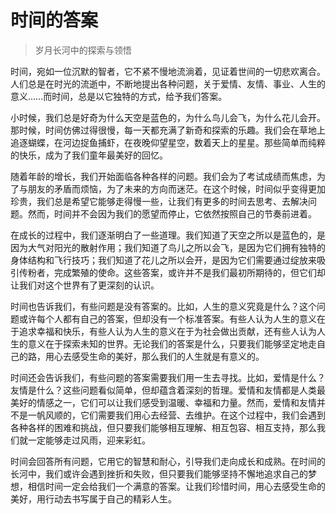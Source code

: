 # 时间的答案
> 岁月长河中的探索与领悟

时间，宛如一位沉默的智者，它不紧不慢地流淌着，见证着世间的一切悲欢离合。人们总是在时光的流逝中，不断地提出各种问题，关于爱情、友情、事业、人生的意义……而时间，总是以它独特的方式，给予我们答案。

小时候，我们总是好奇为什么天空是蓝色的，为什么鸟儿会飞，为什么花儿会开。那时候，时间仿佛过得很慢，每一天都充满了新奇和探索的乐趣。我们会在草地上追逐蝴蝶，在河边捉鱼捕虾，在夜晚仰望星空，数着天上的星星。那些简单而纯粹的快乐，成为了我们童年最美好的回忆。

随着年龄的增长，我们开始面临各种各样的问题。我们会为了考试成绩而焦虑，为了与朋友的矛盾而烦恼，为了未来的方向而迷茫。在这个时候，时间似乎变得更加珍贵，我们总是希望它能够走得慢一些，让我们有更多的时间去思考、去解决问题。然而，时间并不会因为我们的愿望而停止，它依然按照自己的节奏前进着。

在成长的过程中，我们逐渐明白了一些道理。我们知道了天空之所以是蓝色的，是因为大气对阳光的散射作用；我们知道了鸟儿之所以会飞，是因为它们拥有独特的身体结构和飞行技巧；我们知道了花儿之所以会开，是因为它们需要通过绽放来吸引传粉者，完成繁殖的使命。这些答案，或许并不是我们最初所期待的，但它们却让我们对这个世界有了更深刻的认识。

时间也告诉我们，有些问题是没有答案的。比如，人生的意义究竟是什么？这个问题或许每个人都有自己的答案，但却没有一个标准答案。有些人认为人生的意义在于追求幸福和快乐，有些人认为人生的意义在于为社会做出贡献，还有些人认为人生的意义在于探索未知的世界。无论我们的答案是什么，只要我们能够坚定地走自己的路，用心去感受生命的美好，那么我们的人生就是有意义的。

时间还会告诉我们，有些问题的答案需要我们用一生去寻找。比如，爱情是什么？友情是什么？这些问题看似简单，但却蕴含着深刻的哲理。爱情和友情都是人类最美好的情感之一，它们可以让我们感受到温暖、幸福和力量。然而，爱情和友情并不是一帆风顺的，它们需要我们用心去经营、去维护。在这个过程中，我们会遇到各种各样的困难和挑战，但只要我们能够相互理解、相互包容、相互支持，那么我们就一定能够走过风雨，迎来彩虹。

时间会回答所有问题，它用它的智慧和耐心，引导我们走向成长和成熟。在时间的长河中，我们或许会遇到挫折和失败，但只要我们能够坚持不懈地追求自己的梦想，相信时间一定会给我们一个满意的答案。让我们珍惜时间，用心去感受生命的美好，用行动去书写属于自己的精彩人生。